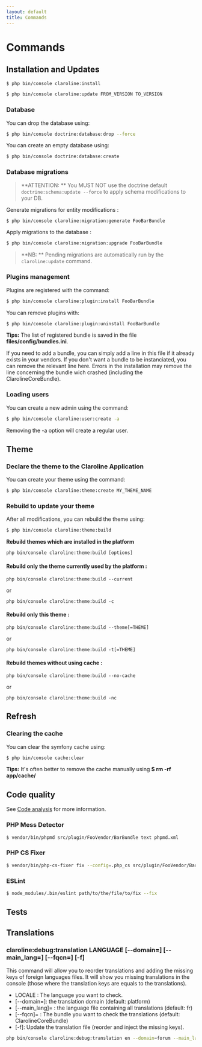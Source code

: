 ```yaml
---
layout: default
title: Commands
---
```


# Commands

## Installation and Updates

```sh
$ php bin/console claroline:install
```

```sh
$ php bin/console claroline:update FROM_VERSION TO_VERSION
```

### Database

You can drop the database using:

```sh
$ php bin/console doctrine:database:drop --force
```

You can create an empty database using:

```sh
$ php bin/console doctrine:database:create
```

### Database migrations

> **ATTENTION: ** You MUST NOT use the doctrine default `doctrine:schema:update --force` to apply 
> schema modifications to your DB.

Generate migrations for entity modifications :

```sh
$ php bin/console claroline:migration:generate FooBarBundle
```

Apply migrations to the database :

```sh
$ php bin/console claroline:migration:upgrade FooBarBundle
```

> **NB: ** Pending migrations are automatically run by the `claroline:update` command.


### Plugins management

Plugins are registered with the command:

```sh
$ php bin/console claroline:plugin:install FooBarBundle
```

You can remove plugins with:

```sh
$ php bin/console claroline:plugin:uninstall FooBarBundle
```

**Tips:** The list of registered bundle is saved in the file
**files/config/bundles.ini**.

If you need to add a bundle, you can simply add a line in this file if it
already exists in your vendors. If you don't want a bundle to be instanciated,
you can remove the relevant line here. Errors in the installation may remove the
line concerning the bundle wich crashed (including the ClarolineCoreBundle).

### Loading users

You can create a new admin using the command:

```sh
$ php bin/console claroline:user:create -a
```

Removing the -a option will create a regular user.

## Theme
### Declare the theme to the Claroline Application
You can create your theme using the command:
```sh
$ php bin/console claroline:theme:create MY_THEME_NAME
```

### Rebuild to update your theme
After all modifications, you can rebuild the theme using:
````sh
$ php bin/console claroline:theme:build
````

**Rebuild themes which are installed in the platform**

``php bin/console claroline:theme:build [options]``

#### Rebuild only the theme currently used by the platform :

``php bin/console claroline:theme:build --current``

or

``php bin/console claroline:theme:build -c``

#### Rebuild only this theme :

``php bin/console claroline:theme:build --theme[=THEME]``

or

``php bin/console claroline:theme:build -t[=THEME]``

#### Rebuild themes without using cache :

``php bin/console claroline:theme:build --no-cache``

or

``php bin/console claroline:theme:build -nc``


## Refresh

### Clearing the cache

You can clear the symfony cache using:

```sh
$ php bin/console cache:clear
```

**Tips:** It's often better to remove the cache manually using
**$ rm -rf app/cache/**


## Code quality

See [Code analysis](Claroline/sections/dev/code-analysis) for more information.

### PHP Mess Detector

```sh
$ vendor/bin/phpmd src/plugin/FooVendor/BarBundle text phpmd.xml
```

### PHP CS Fixer

```sh
$ vendor/bin/php-cs-fixer fix --config=.php_cs src/plugin/FooVendor/BarBundle
```

### ESLint

```sh
$ node_modules/.bin/eslint path/to/the/file/to/fix --fix
```


## Tests

## Translations

### claroline:debug:translation LANGUAGE [--domain=] [--main_lang=] [--fqcn=] [-f]

This command will allow you to reorder translations and adding the missing keys of foreign languages files. It will show you missing translations in the console (those where the translation keys are equals to the translations).

- LOCALE : The language you want to check.
- [--domain=]:  the translation domain (default: platform)
- [--main_lang]= : the language file containing all translations (default: fr)
- [--fqcn]= : The bundle you want to check the translations (default: ClarolineCoreBundle)
- [-f]: Update the translation file (reorder and inject the missing keys).

```sh
php bin/console claroline:debug:translation en --domain=forum --main_lang=fr --fqcn=ClarolineForumBundle -f`
```
